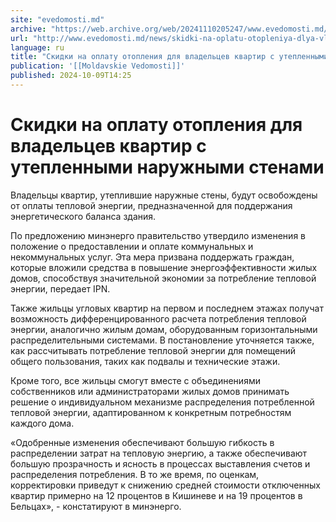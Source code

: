 ```yaml
---
site: "evedomosti.md"
archive: "https://web.archive.org/web/20241110205247/www.evedomosti.md/news/skidki-na-oplatu-otopleniya-dlya-vladelcev-kvartir-s-uteplen"
url: "http://www.evedomosti.md/news/skidki-na-oplatu-otopleniya-dlya-vladelcev-kvartir-s-uteplen"
language: ru
title: "Скидки на оплату отопления для владельцев квартир с утепленными наружными стенами"
publication: '[[Moldavskie Vedomosti]]'
published: 2024-10-09T14:25
---
```


# Скидки на оплату отопления для владельцев квартир с утепленными наружными стенами

Владельцы квартир, утеплившие наружные стены, будут освобождены от оплаты тепловой энергии, предназначенной для поддержания энергетического баланса здания.

По предложению минэнерго правительство утвердило изменения в положение о предоставлении и оплате коммунальных и некоммунальных услуг. Эта мера призвана поддержать граждан, которые вложили средства в повышение энергоэффективности жилых домов, способствуя значительной экономии за потребление тепловой энергии, передает IPN.

Также жильцы угловых квартир на первом и последнем этажах получат возможность дифференцированного расчета потребления тепловой энергии, аналогично жилым домам, оборудованным горизонтальными распределительными системами. В постановление уточняется также, как рассчитывать потребление тепловой энергии для помещений общего пользования, таких как подвалы и технические этажи.

Кроме того, все жильцы смогут вместе с объединениями собственников или администраторами жилых домов принимать решение о индивидуальном механизме распределения потребленной тепловой энергии, адаптированном к конкретным потребностям каждого дома.

«Одобренные изменения обеспечивают большую гибкость в распределении затрат на тепловую энергию, а также обеспечивают большую прозрачность и ясность в процессах выставления счетов и распределения потребления. В то же время, по оценкам, корректировки приведут к снижению средней стоимости отключенных квартир примерно на 12 процентов в Кишиневе и на 19 процентов в Бельцах», - констатируют в минэнерго.